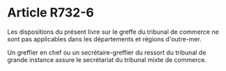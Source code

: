 # Article R732-6

Les dispositions du présent livre sur le greffe du tribunal de commerce ne sont pas applicables dans les départements et régions d'outre-mer.

Un greffier en chef ou un secrétaire-greffier du ressort du tribunal de grande instance assure le secrétariat du tribunal mixte de commerce.
